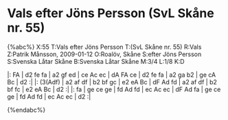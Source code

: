 # Vals efter Jöns Persson (SvL Skåne nr. 55)

{%abc%}
X:55
T:Vals efter Jöns Persson
T:(SvL Skåne nr. 55)
R:Vals
Z:Patrik Månsson, 2009-01-12
O:Roalöv, Skåne
S:efter Jöns Persson
S:Svenska Låtar Skåne
B:Svenska Låtar Skåne
M:3/4
L:1/8
K:D

|: FA | d2 fe fa | a2 gf ed | ce Ac ec | dA FA ce |
d2 fe fa | a2 ga b2 | ge cA Bc | d2 :|
|: (3(Adf) | a2 af df | b2 bf gc | e2 eA Bc |
dF Ad fd | a2 af df | b2 bf fc | e2 eA Bc | d2 :|
|: fa | ge ce ge | fd Ad fd | ec Ac ec |
dF Ad fa | ge ce ge | fd Ad fd | ec Ac ec | d2 :|


{%endabc%}

